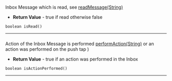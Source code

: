 ###  <a name=""></a>
Inbox Message which is read, see [readMessage(String)](inbox/PushwooshInbox.md)
 
* **Return Value** - true if read otherwise false
```
boolean isRead()
```
---
###  <a name=""></a>
Action of the Inbox Message is performed [performAction(String)](inbox/PushwooshInbox.md)
 or an action was performed on the push tap )
 
* **Return Value** - true if an action was performed in the Inbox
```
boolean isActionPerformed()
```
---
